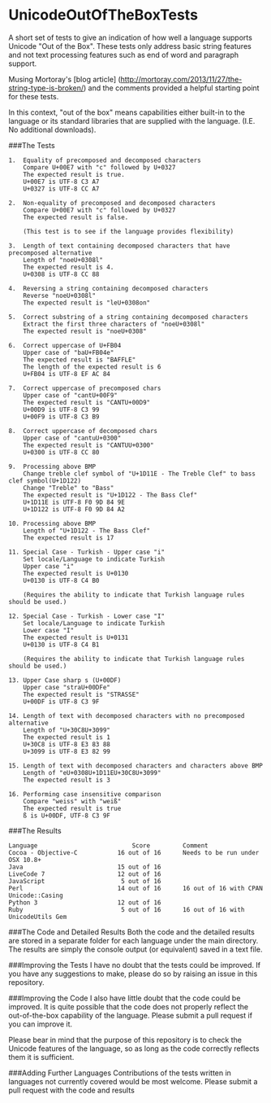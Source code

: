 UnicodeOutOfTheBoxTests
=======================

A short set of tests to give an indication of how well a language supports Unicode "Out of the Box". These tests only address basic string features and not text processing features such as end of word and paragraph support. 


Musing Mortoray's [blog article] (http://mortoray.com/2013/11/27/the-string-type-is-broken/) and the comments provided a helpful starting point for these tests.

In this context, "out of the box" means capabilities either built-in to the language or its standard libraries that are supplied with the language. (I.E. No additional downloads).

###The Tests 
```
1.  Equality of precomposed and decomposed characters
    Compare U+00E7 with "c" followed by U+0327
    The expected result is true.
    U+00E7 is UTF-8 C3 A7
    U+0327 is UTF-8 CC A7

2.  Non-equality of precomposed and decomposed characters  
    Compare U+00E7 with "c" followed by U+0327
    The expected result is false.

    (This test is to see if the language provides flexibility)

3.  Length of text containing decomposed characters that have precomposed alternative
    Length of "noeU+0308l"
    The expected result is 4.
    U+0308 is UTF-8 CC 88

4.  Reversing a string containing decomposed characters
    Reverse "noeU+0308l"
    The expected result is "leU+0308on"

5.  Correct substring of a string containing decomposed characters
    Extract the first three characters of "noeU+0308l"
    The expected result is "noeU+0308"

6.  Correct uppercase of U+FB04
    Upper case of "baU+FB04e"
    The expected result is "BAFFLE"
    The length of the expected result is 6
    U+FB04 is UTF-8 EF AC 84

7.  Correct uppercase of precomposed chars
    Upper case of "cantU+00F9"
    The expected result is "CANTU+00D9"
    U+00D9 is UTF-8 C3 99
    U+00F9 is UTF-8 C3 B9

8.  Correct uppercase of decomposed chars
    Upper case of "cantuU+0300"
    The expected result is "CANTUU+0300"
    U+0300 is UTF-8 CC 80
 
9.  Processing above BMP
    Change treble clef symbol of "U+1D11E - The Treble Clef" to bass clef symbol(U+1D122)
    Change "Treble" to "Bass"
    The expected result is "U+1D122 - The Bass Clef"
    U+1D11E is UTF-8 F0 9D 84 9E
    U+1D122 is UTF-8 F0 9D 84 A2
    
10. Processing above BMP
    Length of "U+1D122 - The Bass Clef"
    The expected result is 17

11. Special Case - Turkish - Upper case "i"
    Set locale/Language to indicate Turkish 
    Upper case "i"
    The expected result is U+0130
    U+0130 is UTF-8 C4 B0

    (Requires the ability to indicate that Turkish language rules should be used.)

12. Special Case - Turkish - Lower case "I"
    Set locale/Language to indicate Turkish 
    Lower case "I"
    The expected result is U+0131
    U+0130 is UTF-8 C4 B1

    (Requires the ability to indicate that Turkish language rules should be used.)
   
13. Upper Case sharp s (U+00DF)
    Upper case "straU+00DFe"
    The expected result is "STRASSE"
    U+00DF is UTF-8 C3 9F
    
14. Length of text with decomposed characters with no precomposed alternative
    Length of "U+30C8U+3099"
    The expected result is 1
    U+30C8 is UTF-8 E3 83 88
    U+3099 is UTF-8 E3 82 99
    
15. Length of text with decomposed characters and characters above BMP
    Length of "eU+0308U+1D11EU+30C8U+3099"
    The expected result is 3
    
16. Performing case insensitive comparison
    Compare "weiss" with "weiß"
    The expected result is true
    ß is U+00DF, UTF-8 C3 9F
```

###The Results

```
Language                          Score         Comment
Cocoa - Objective-C           16 out of 16      Needs to be run under OSX 10.8+
Java                          15 out of 16
LiveCode 7                    12 out of 16
JavaScript                     5 out of 16
Perl                          14 out of 16      16 out of 16 with CPAN Unicode::Casing
Python 3                      12 out of 16
Ruby                           5 out of 16      16 out of 16 with UnicodeUtils Gem 
```

###The Code and Detailed Results
Both the code and the detailed results are stored in a separate folder for each language under the main directory. The results are simply the console output (or equivalent) saved in a text file.

###Improving the Tests
I have no doubt that the tests could be improved. If you have any suggestions to make, please do so by raising an issue in this repository.

###Improving the Code
I also have little doubt that the code could be improved. It is quite possible that the code does not properly reflect the out-of-the-box capability of the language. Please submit a pull request if you can improve it.

Please bear in mind that the purpose of this repository is to check the Unicode features of the language, so as long as the code correctly reflects them it is sufficient.

###Adding Further Languages
Contributions of the tests written in languages not currently covered would be most welcome. Please submit a pull request with the code and results

